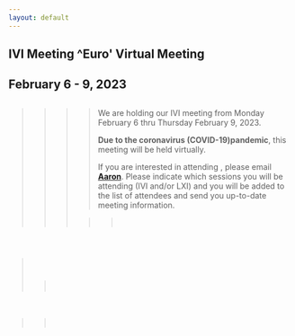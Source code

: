 ```yaml
---
layout: default
---
```

<div id="rightCol0">

<div data-align="center">

## IVI Meeting ^Euro' Virtual Meeting

## February 6 - 9, 2023

</div>

> > > > ##   
> > > > 
> > > > We are holding our IVI meeting from Monday February 6 thru
> > > > Thursday February 9, 2023.
> > > > 
> > > > **Due to the coronavirus (COVID-19)pandemic**, this meeting will
> > > > be held virtually.
> > > > 
> > > > If you are interested in attending , please email
> > > > [**Aaron**](mailto:aaron.hall@ivifoundation.org). Please
> > > > indicate which sessions you will be attending (IVI and/or LXI)
> > > > and you will be added to the list of attendees and send you
> > > > up-to-date meeting information.
> > > 
> > > > >  

####  

>  
> 
> > ###  
> > 
> > > 

 

> >  

####  

#### 

####  

 

</div>
